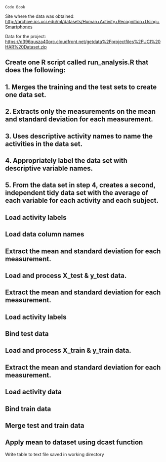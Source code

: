     Code Book
    
  Site where the data was obtained:  
      http://archive.ics.uci.edu/ml/datasets/Human+Activity+Recognition+Using+Smartphones

  Data for the project:
      https://d396qusza40orc.cloudfront.net/getdata%2Fprojectfiles%2FUCI%20HAR%20Dataset.zip 

## Create one R script called run_analysis.R that does the following:
## 1. Merges the training and the test sets to create one data set.
## 2. Extracts only the measurements on the mean and standard deviation for each measurement. 
## 3. Uses descriptive activity names to name the activities in the data set.
## 4. Appropriately label the data set with descriptive variable names. 
## 5. From the data set in step 4, creates a second, independent tidy data set with the average of each variable for each activity and each subject.

## Load activity labels
## Load data column names
## Extract the mean and standard deviation for each measurement.
## Load and process X_test & y_test data.
## Extract the mean and standard deviation for each measurement.
## Load activity labels
## Bind test data
## Load and process X_train & y_train data.
## Extract the mean and standard deviation for each measurement.
## Load activity data
## Bind train data
## Merge test and train data
## Apply mean to dataset using dcast function

Write table to text file saved in working directory 
